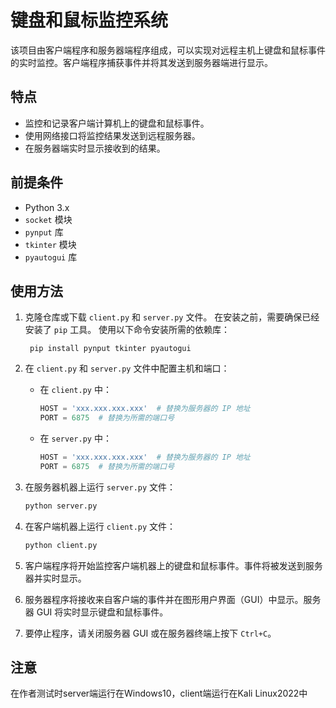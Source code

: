 # 键盘和鼠标监控系统

该项目由客户端程序和服务器端程序组成，可以实现对远程主机上键盘和鼠标事件的实时监控。客户端程序捕获事件并将其发送到服务器端进行显示。



## 特点

- 监控和记录客户端计算机上的键盘和鼠标事件。
- 使用网络接口将监控结果发送到远程服务器。
- 在服务器端实时显示接收到的结果。

## 前提条件

- Python 3.x
- `socket` 模块
- `pynput` 库
- `tkinter` 模块
- `pyautogui` 库

## 使用方法

1. 克隆仓库或下载 `client.py` 和 `server.py` 文件。
    在安装之前，需要确保已经安装了 `pip` 工具。 使用以下命令安装所需的依赖库： 

    ```
     pip install pynput tkinter pyautogui
    ```

    

2. 在 `client.py` 和 `server.py` 文件中配置主机和端口：

    - 在 `client.py` 中：
    
        ```python
        HOST = 'xxx.xxx.xxx.xxx'  # 替换为服务器的 IP 地址
        PORT = 6875  # 替换为所需的端口号
        ```

    - 在 `server.py` 中：
    
        ```python
        HOST = 'xxx.xxx.xxx.xxx'  # 替换为服务器的 IP 地址
        PORT = 6875  # 替换为所需的端口号
        ```

3. 在服务器机器上运行 `server.py` 文件：

    ```bash
    python server.py
    ```

4. 在客户端机器上运行 `client.py` 文件：

    ```bash
    python client.py
    ```

5. 客户端程序将开始监控客户端机器上的键盘和鼠标事件。事件将被发送到服务器并实时显示。

6. 服务器程序将接收来自客户端的事件并在图形用户界面（GUI）中显示。服务器 GUI 将实时显示键盘和鼠标事件。

7. 要停止程序，请关闭服务器 GUI 或在服务器终端上按下 `Ctrl+C`。



## 注意

在作者测试时server端运行在Windows10，client端运行在Kali Linux2022中